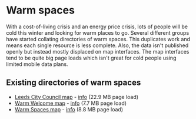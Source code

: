 # Warm spaces

With a cost-of-living crisis and an energy price crisis, lots of people will be cold this winter and looking for warm places to go. Several different groups have started collating directories of warm spaces. This duplicates work and means each single resource is less complete. Also, the data isn't published openly but instead mostly displaced on map interfaces. The map interfaces tend to be quite big page loads which isn't great for cold people using limited mobile data plans.

## Existing directories of warm spaces

* [Leeds City Council map](https://experience.arcgis.com/experience/d6adbf692a7b4cfb8250b36bf8501a90/) - [info](https://www.leeds.gov.uk/campaign/warm-spaces) (22.9 MB page load)
* [Warm Welcome map](https://www.warmwelcome.uk/#find-a-space) - [info](https://www.warmwelcome.uk/) (7.7 MB page load)
* [Warm Spaces map](https://warmspaces.org/spaces) - [info](https://warmspaces.org/) (8.8 MB page load)
